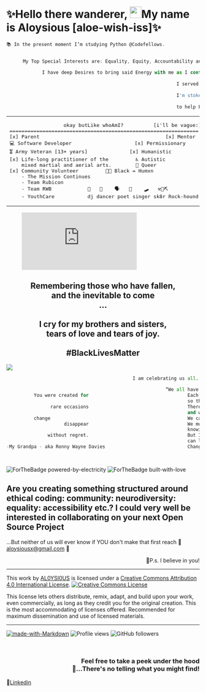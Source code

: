 <h1 align="left">✨Hello there wanderer, <img src="https://raw.githubusercontent.com/MartinHeinz/MartinHeinz/master/wave.gif" width="30px">My name is Aloysious [aloe-wish-iss]✨ </h1>

```javascript
📚 In the present moment I’m studying Python @Codefellows. 
  

      My Top Special Interests are: Equality, Equity, Accountability and Activism,
  
             I have deep Desires to bring said Energy with me as I continue to Transition into the tech industry.
                            
                                                              I served well over a Decade in the United States Armed Forces.
                                                              
                                                              I'm stoked to leverage the Skills from my past...
                                                                               
                                                              to help Fuel my Vision for my Future.
````

<table align="center"><tr><td>
<pre>
                  okay butLike whoAmI?          [i'll be vague:]
===============================================================
[x] Parent                                          [x] Mentor 
💻 Software Developer                     [x] Permissionary
🎖️ Army Veteran [13+ years]              [x] Humanistic
[x] Life-long practitioner of the         ♿ Autistic
    mixed martial and aerial arts.        🌈 Queer 
[x] Community Volunteer         ✊🏾 Black = Humxn
    - The Mission Continues  
    - Team Rubicon           
    - Team RWB            🎼   🕺    🗣️   🎤    🛹   ⚒️💎⛏️
    - YouthCare           dj dancer poet singer sk8r Rock-hound
</pre> 
</td></tr></table>

<figure><embed src="https://wakatime.com/share/@96a2f4d4-834f-47cd-a8b3-a8acae05f335/946e2fac-6cf6-4830-828d-23a3c9bc6076.svg"></embed></figure>
<section id="blackHistoryMonth">
<p align="center"> 
<h2 align="center">Remembering those who have fallen,<br> 
and the inevitable to come<br>...<br>
<br>I cry for my brothers and sisters,<br> 
tears of love and tears of joy.<br>
<br>#BlackLivesMatter</h2>
<a href="https://caplanc.org"><img src="https://caplanc.org/wp-content/uploads/2021/02/BHM.jpg" /></a>

````python
                                              I am celebrating us all.

                                                          “We all have a sphere of influence. 
          You were created for                                    Each of us needs to find our own sources of courage 
                                                                  so that we can begin to speak. 
                rare occasions                                    There are many problems to address, 
                                                                  and we cannot avoid them indefinitely. 
          change                                                  We cannot continue to be silent. 
                     disappear                                    We must begin to speak, 
                                                                  knowing that words alone are insufficient. 
               without regret.                                    But I have seen that meaningful dialogue 
                                                                  can lead to effective action. 
-My Grandpa - aka Ronny Wayne Davies                              Change is possible.”

                                                                                                ― Beverly Daniel Tatum
````

![ForTheBadge powered-by-electricity](http://ForTheBadge.com/images/badges/powered-by-electricity.svg) ![ForTheBadge built-with-love](http://ForTheBadge.com/images/badges/built-with-love.svg)

<h2>Are you creating something structured around ethical coding: community: neurodiversity: equality: accessibility etc.? I could very well be interested in collaborating on your next Open Source Project</h2>

...But neither of us will ever know if YOU don't make that first reach :email: [aloysiousx@gmail.com](mailto:aloysiousx@gmail.com) :email:

<p align="right">👾P.s. I believe in you!</p>

----

This work by <a xmlns:cc="http://creativecommons.org/ns#" href="https://github.com/AL0YSI0US/" property="cc:attributionName" rel="cc:attributionURL">AL0YSI0US</a> is licensed under a <a rel="license" href="http://creativecommons.org/licenses/by/4.0/">Creative Commons Attribution 4.0 International License</a>. <a rel="license" href="http://creativecommons.org/licenses/by/4.0/"><img alt="Creative Commons License" style="border-width:0" src="https://i.creativecommons.org/l/by/4.0/88x31.png" /></a><br />

This license lets others distribute, remix, adapt, and build upon your work, even commercially, as long as they credit you for the original creation. This is the most accommodating of licenses offered. Recommended for maximum dissemination and use of licensed materials.

----

[![made-with-Markdown](https://img.shields.io/badge/Made%20with-Markdown-1f425f.svg)](http://commonmark.org) ![Profile views](https://gpvc.arturio.dev/AL0YSI0US) ![GitHub followers](https://img.shields.io/github/followers/AL0YSI0US.svg?style=social&label=Follow&maxAge=2592000) 

<br><h3 align="right">Feel free to take a peek under the hood<br>🧐...There's no telling what you might find!</h3>

💼[Linkedin](https://www.linkedin.com/in/a-todd-charliemike/)



<!---<<pre><code>  
       
                                                                                                     
            Hello Hexx....                                                                                         
         
     Hello Fellow Classmate(s)....                                                           -< EDIT CODE HERE >-
                                 
       Hello Complete Stranger!                                 
                                                                                                    

                    
                      
                                                                          
// // -----------------------------------------------------------------------------------------------------------------------------------------------------FIN---------x
// // %%%%%%%%%%%%%%%%%%%%%%%%%%%%%%%%%%%%%%%%%%%%%%%%%%%%%%%%%%%%%%%%%%%%&&%%%&%%%%%%                     
// // %%%%%%%%%%%%%%%%%%%%%%%%%%%%%%%%%%%%%%#%%%&%%%%%%%%%%%%%%%%%%%%%%%%%%%%%%%%%%%%%                           ❤️    C R E D I T S    ❤️
// // %%%%%%%%%%%%%%%%%%%%%%%%%%%%%%#**.,,.,*/,,,(*(&%&%%%%%%%%%%%%%%%%%%%%%%%%%%%%%%%                            
// // %%%%%%%%%%%%%%%%%%%%%%%%%#*(,..,......   .*,/#(###/&%&%%%%%%%%%%%%%%%%%%%%%%%%%%                    
// // %%%%%%%%%%%%%%%%%%%%%%%(/.       .....      *,*,..*((*%&%%%%%%%%%%%%%%%%%%%%%%%%                            
// // %%%%%%%%%%%%%%%%%%%%%%.,.... ....,,,*,....      ...,,(%%%%%%%%%%%%%%%%%%%%%%%%%%              Morale Badges + https://forthebadge.co
// // %%%%%%%%%%%%%%%%%%%%/... ...*%%%&%%%%%(*/***//*,..,**(%%&%%%%%%%%%%%%%%%%%%%%%%%                                
// // %%%%%%%%%%%%%%%%%%%#,. ../%&&&&&&&%%%%%##//((((#%%*,(*/#%%%%%%%%%%%%%%%%%%%%%%%%                Waving Hand + https://github.com/MartinHeinz
// // %%%%%%%%%%%%%%%%%%%/..,#%%%%%%&&&%%%%%%%%####((#%&@@@&#/,%%%%%%%%%%%%%%%%%%%%%%%                            
// // %%%%%%%%%%%%%%%%%/ .,,(#%%&&&&&&%%%%%%%%%#######%&&@@&%&  *%%%%%%%%%%%%%%%%%%%%%              read-me-stats + https://github.com/anuraghazra/github-readme-stats
// // %#%%#%#%%%%%%%%*.   ,/#%%%/*,*,**((#######(((//(%@@&@@@#(  .,%%%%%%%%%%%%%%%%%%%                            
// // #%##%#%%%%%%%(,  .%(.###//**,,,***//((((((//**/////#@@%#%%(..(/%%%%%%%%%%%%%%%%%      Coding Language stats + https://wakatime.com
// // %##%%#%#%%%%#,  *%%,,%#(**(&%#/*,,,*(##((/***//////((@@/%%%%.*(%%%%%%%%%%%%%%%%%                            
// // ######%%%###,,.*%%%.*%#((*.    ,**,*%&%(/****/**////(@@,%%%%%.##%%%%%%%%%%%%%%%%                  IO Badges + shields.iom
// // ############*(,*..  /%%%%///*****(&&&&&%(((//**.../#%@@.%%%%%.(%%%%%%%%%%%%%%%%%
// // ############.,,*..  (%&&&&&%%#####%%&&&%(####(/***&@@@@ ../(@@*%%%%%%%%%#%#%%###      ʕʘ̅͜ʘ̅ʔ  Kassie Bradshaw + Wicked good Accountability partner + Developer Fatale
// // ############....    /&&&&&&%%%#(//&&&%%###((#%%%@@@@@@%.../..,,%%%%%%%%%########
// // %###########        #%#%@&&/(##%%(//((/((/((((#%%%&@@@ ......,*%%%%%############        github.com/HexxKing + Developer Extraordiniare  
// // %###########        #%#%@&&/(##%%(//((/((/((((#%%%&@@@ ......,*%%%%%############             
// // %%%#########..    &&&&&&@@&&(.,%&%&/****///((((,###&&#   ....,(%%%##############
// // %%%#########*,.&%&#&&&&&&@&&%#..,,***/////((((((/((%%.     ...%#%###############
// // %%#%##########%/(/&&&&&&&&&&&&%#%%#(((((((/*.,,/((((*/      .*##%###############
// // %%%%%###########.%&%&&#(((##%&&&&&&&#//(((((/((((((/*#%#/,(%%###################
// // %%%%%###########%%&%#//////(#%%%&&&&&@@@%/(((//////%%%/%%%%%%%%%%%%%%%%%%%%%%%%%                            ⚠️     CONTENT WARNING      ⚠️
// // %%%%%##############(/////////(((#%%&&&&&&@@//////@%%%%%%%%%%%%%%%%%%%%%%%%%###((                  
// // %%%%%#%%##########%#******//////####%%&&&&@@@//%#&&@@@%%%%%%##%((#%%%%((#%%&&#((                      Should you continue to scroll you will find
// // %%%###%%%#######%%#//*********//(#(%%&&&&&&&@((%/@@(%@&&(/*,,,*,,,,,,**/(/,,(#(%
// // %%%%%%%%#######%%%%%%%,,,,,**//##(#((///(/#@&# %&&@@.(%&*,,,,.  . ... ,**  .**((                                  
// // %%%#%%#%########(,,./,*,#,,,,(##/#/(*((/(/*///(#&&@@((%*,.     .       */  ..**/                             IN MEMORIAM: I CAN'T BREATHE
// // %%%%%%%####/,**/..../.*.%%/%&,#(#//*(/*/*,(*,,*,.%#@*((... .        . ../   .,/,                    
// // %##///,...../*..*,.  ,,*,&%&%#//#((/,//.//,,**,,,,(&(*,.                *     .                        
// // ....,..........   .....,,/%#(%((,((*(/***,,.,,,.,,,/                    ..
// // ,,.,. ...**... ......... /##(#*((,/(,(*.*,,,,.,*(&*.    .                *                   This memorial is in honor of those unarmed black and brown people
// // .. . ... .....     .,,,*((((/((/(/,*/,,*.,,,.   .,/..                                        
// // ....    .  .. ....,,,........,(*/*/*.**.,.,  ., .,,                                          killed by the police, sheriff deputies, and security guards.
// //     ..........,..*/*.,,...........**/*,,.,.   . .*                        .                     
// // .....      ..  .,....,,.*.,...  .....,,,,,      .(..     ALOYSIOUS                           The list is organized by most recent incident of police brutality
// // . .           ...........,.*..... .    ,..      .#                                           
// // ...         ,..... ............. ....  ..       *.            <they></them>                  (David McAtee and George Perry Floyd) and then moves back in time.
// // ..........***,,,,. .... ....    . . ...,        *    .                                         
// // .........,...*.*.,.,..  ..        ....,*       ..                 .                                                        |  |
                                                                                                                                 |  |
                                                                                                                                 |  |
// // ................................................................................|                                          |  |
// //............ <<<<<<<< E X T R A + C U R R I C U L A R S >>>>>>>> ................|                                          |  |
// //#################################################################################|                                          |  |
// //#                ::xxxx::              |            STUFF I SUPPORT             #|                                          |  |
// //#       =========================      |         =====================          #|                                          |  |
// //#                                      |  + Trauma Geek                         #|                                          |  |
// //#              U N D E R               |  + real rent Pay Duwamish Tribe        #|                                          |  |
// //#                                      |  + holistic resistance [Black Healers] #|                                          |  |
// //#                                      |  + local 350 [Climate Change]          #|                                          |  |
// //#       C O N S T R U C T I O N        |  + YouthCare [homeless youth org]      #|                                          |  |
// //#                                      |  + The Mission Continues [vso]         #|                                      ___ |  | ___  
// //#                                      |  + Team Rubicon [vso]                  #|                                      \          / 
// //#                                      |  + Microcosm Publishing Company        #|                                       \        /
// //#################################################################################|                                        \      /
// //      █─▄▄▄─█─▄▄─█▄─▄▄▀█▄─▄▄─█▄─▄▄─█▄─▄▄─█▄─▄███▄─▄███─▄▄─█▄─█▀▀▀█─▄█─▄▄▄▄█                                                \    /
// //      █─███▀█─██─██─██─██─▄█▀██─▄████─▄█▀██─██▀██─██▀█─██─██─█─█─█─██▄▄▄▄─█  ©️                                              \  /
// //      ▀▄▄▄▄▄▀▄▄▄▄▀▄▄▄▄▀▀▄▄▄▄▄▀▄▄▄▀▀▀▄▄▄▄▄▀▄▄▄▄▄▀▄▄▄▄▄▀▄▄▄▄▀▀▄▄▄▀▄▄▄▀▀▄▄▄▄▄▀ 2021                                             \/
// // -----------------------------------------------------------------------------------------------------------------------x           x---------------------FIN---------x
                                                                                                                                 
<!---
                                                            
       RENÉE ATER

IN MEMORIAM: I CAN'T BREATHE                                        SOURCE: https://www.reneeater.com/on-monuments-blog/tag/list+of+unarmed+black+people+killed+by+police
May 29, 2020

I am angry. I am anguished. I am heartbroken.

I am hallowed out.

I am sick and tired of police needlessly killing black and brown people. Some police still see black men as threats, to brutalize, to contain, to remand. 
They have stereotyped our grandfathers, fathers, husbands, sons, and nephews, as monsters, subject to violence and death. They have killed our grandmothers,
mothers, wives, daughters, and nieces. Every time I watch the video of George Floyd’s death, my heart weeps. Who in their right mind, kneels on another human’s 
neck and ignores desperate pleas of “I Can’t Breathe”? Where is the humanity of these white police officers? Policing should not be predicated on brutal force 
and a complete disdain for black life. White supremacy has no place in the criminal justice system, in government, in the White House, in the United States. 

                            Black lives matter every second, every minute, every hour, every day.

                                                       IN MEMORIAM                   
                                                     
                                                    The universe shrank 
                                                    when you went away.
                                                    Every time I thought your name,
                                                    stars fell upon me. 
                                                   
                                                    — Henry Dumas (poet, social activist, teacher)


Updated January 22, 2021                                               

Vincent “Vinny” M. Belmonte, September 14, 2001 - January 5, 2021
Cleveland, Ohio
Shot: Cleveland Police Officer, January 5, 20201

Patrick Lynn Warren Sr., October 7, 1968 - January 10, 2021
Killeen, Texas
Shot: Killeen Police Officer, January 10, 2021

Andre Maurice Hill, May 23, 1973 - December 22, 2020
Columbus, Ohio
Shot: December 22, 2020, Columbus Police Officer

Casey Christopher Goodson Jr., January 30, 1997 - December 4, 2020
Columbus, Ohio
Shot: December 4, 2020, Franklin County Sheriff Deputy 

Angelo “AJ” Crooms, May 15, 2004 - November 13, 2020
Cocoa, Florida
Shot: November 13, 2020, Brevard County Sheriff Deputies

Sincere Pierce, April 2, 2002 - November 13, 2020
Cocoa, Florida
Shot: November 13, 2020, Brevard County Sheriff Deputies

Marcellis Stinnette, June 17, 2001 - October 20, 2020
Waukegan, Illinois
Shot: October 20, 2020, Waukegan Police Officer

Jonathan Dwayne Price, November 3, 1988 - October 3, 2020
Wolfe City, Texas
Tasered/Shot: October 3, 2020, Wolfe City Police Officer

Dijon Durand Kizzee, February 5, 1991 - August 31, 2020
Los Angeles, California
Shot: August 21, 2020, Los Angeles County Police

Rayshard Brooks, January 31, 1993 - June 12, 2020
Atlanta, Georgia
Shot: June 12, 2020, Atlanta Police Officer

Carlos Carson, May 16, 1984 - June 6, 2020
Tulsa, Oklahoma
Pepper Sprayed/Shot in Head: June 6, 2020, Knights Inn Tulsa Armed Security Guard, former sergeant and detention officer with the Tulsa County Sheriff’s Office

David McAtee, August 3, 1966 - June 1, 2020
Louisville, Kentucky
Shot: June 1, 2020, Louisville Metropolitan Police Officer

Tony “Tony the TIger” McDade, 1982 - May 27, 2020
Tallahassee, Florida
Shot: May 27, 2020, Tallahassee Police Officers

George Perry Floyd, October 14, 1973 - May 25, 2020
Powderhorn, Minneapolis, Minnesota
Knee on neck/Asphyxiated: May 25, 2020, Minneapolis Police Officer 

Dreasjon “Sean” Reed, 1999 - May 6, 2020
Indianapolis, Indiana
Shot: May 6, 2020, Unidentified Indianapolis Metropolitan Police Officer

Michael Brent Charles Ramos, January 1, 1978 - April 24, 2020
Austin, Texas
Shot: April 24, 2020, Austin Police Detectives

Daniel T. Prude, September 20, 1978 - March 30, 2020
Rochester, New York
Asphyxiation: March 23, 2020, Rochester Police Officers

Breonna Taylor, June 5, 1993 - March 13, 2020
Louisville, Kentucky
Shot: March 13, 2020, Louisville Metro Police Officers 

Manuel “Mannie” Elijah Ellis, August 28, 1986 - March 3, 2020
Tacoma, Washington
Physical restraint/Hypoxia: March 3, 2020, Tacoma Police Officers

William Howard Green, March 16, 1976 - January 27, 2020
Temple Hills, Maryland
Shot: January 27, 2020, Prince George’s County Police Officer

John Elliot Neville, 1962 - December 4, 2019
Winston-Salem, North Carolina
Asphyxiated (hog-tied in prone position)/Heart Attack/Brain Injury: December 2, 2019, Forsyth County Sheriff Officers 

Atatiana Koquice Jefferson, November 28, 1990 - October 12, 2019
Fort Worth, Texas
Shot: October 12, 2019, Fort Worth Police Officer 

Elijah McClain, February 25, 1996 - August 30, 2019
Aurora, Colorado
Chokehold/Ketamine/Heart Attack: August 24, 2019, Aurora Police Officers and Paramedic

Ronald Greene, September 28, 1969 - May 10, 2019
Monroe, Louisiana
Stun gun/Force: May 10, 2019, Louisiana State Police

Javier Ambler, October 7, 1978 - March 28, 2019
Austin, Texas
Tasered/Electrocuted: March 28, 2019, Williamson County Sheriff Deputy

Sterling Lapree Higgins, October 27, 1981 - March 25, 2019
Union City, Tennessee
Choke hold/Asphyxiation: March 24-25, 2019, Union City Police Officer and Obion County Sheriff Deputies

Gregory Lloyd Edwards, September 23, 1980 - December 10, 2018
Brevard County Jail, Cocoa, Florida
Kneed, Punched, Pepper Sprayed, Tasered, and Strapped into a restraint chair with a spit hood over his head/Failure to Provide Medical Care: December 9, 2019, Brevard County Sheriffs

Emantic “EJ” Fitzgerald Bradford Jr., June 18, 1997 - November 22, 2018
Hoover, Alabama
Shot: November 22, 2018, Unidentified Hoover Police Officers

Charles “Chop” Roundtree Jr., September 5, 2000 - October 17, 2018
San Antonio, Texas
Shot: October 17, 2018, San Antonio Police Officer 

Chinedu Okobi, February 13, 1982 - October 3, 2018
Millbrae, California
Tasered/Electrocuted: October 3, 2018, San Mateo County Sheriff Sergeant and Sheriff Deputies 

Anton Milbert LaRue Black, October 18, 1998 - September 15, 2018
Greensboro, Maryland
Tasered/Sudden Cardiac Arrest: September 15, 2018, Greensboro Police Officers

Botham Shem Jean, September 29, 1991 - September 6, 2018
Dallas, Texas
Shot: September 6, 2018, Dallas Police Officer 

Antwon Rose Jr., July 12, 2000 - June 19, 2018
East Pittsburgh, Pennsylvania
Shot: June 19, 2018, East Pittsburgh Police Officer 

Saheed Vassell, December 22, 1983 - April 4, 2018
Brooklyn, New York City, New York
Shot: April 4, 2018, Four Unnamed New York City Police Officers

Stephon Alonzo Clark, August 10, 1995 - March 18, 2018
Sacramento, California
Shot: March 18, 2018, Sacramento Police Officers 

Dennis Plowden Jr., 1992 - December 28, 2017
East Germantown, Philadelphia, Pennsylvania
Shot: December 27, 2017, Philadelphia Police Officer

Bijan Ghaisar, September 4, 1992 - November 27, 2017
George Washington Memorial Parkway, Alexandria, Virginia
Shot: November 17, 2017, U.S. Park Police Officers   

Aaron Bailey, 1972 - June 29, 2017
Indianapolis, Indiana
Shot: June 29, 2017, Indianapolis Metropolitan Police Officers 

Charleena Chavon Lyles, April 24, 1987 - June 18, 2017 
Seattle, Washington
Shot: June 18, 2017, Seattle Police Officers

Fetus of Charleena Chavon Lyles (14-15 weeks), June 18, 2017 
Seattle, Washington
Shot: June 18, 2017, Seattle Police Officers

Jordan Edwards, October 25, 2001 - April 29, 2017
Balch Springs, Texas
Shot: April 29, 2017, Balch Springs Officer 

Chad Robertson, 1992 - February 15, 2017
Chicago, Illinois
Shot: February 8, 2017, Chicago Police Officer 

Deborah Danner, September 25, 1950 - October 18, 2016
The Bronx, New York City, New York
Shot: October 18, 2016, New York City Police Officers

Alfred Olango, July 29, 1978 - September 27, 2016
El Cajon, California
Shot: September 27, 2016, El Cajon Police Officers 

Terence Crutcher, August 16, 1976 - September 16, 2016
Tulsa, Oklahoma
Shot: September 16, 2016, Tulsa Police Officer 

Terrence LeDell Sterling, July 31, 1985 - September 11, 2016
Washington, DC
Shot: September 11, 2016, Washington Metropolitan Police Officer 

Korryn Gaines, August 24, 1993 - August 1, 2016
Randallstown, Maryland
Shot: August 1, 2016, Baltimore County Police

Joseph Curtis Mann, 1966 - July 11, 2016
Sacramento, California
Shot: July 11, 2016, Sacramento Police Officers 

Philando Castile, July 16, 1983 - July 6, 2016
Falcon Heights, Minnesota
Shot: July 6, 2016, St. Anthony Police Officer 

Alton Sterling, June 14, 1979 - July 5, 2016
Baton Rouge, Louisiana
Shot: July 5, 2016, Baton Rouge Police Officers 

Bettie “Betty Boo” Jones, 1960 - December 26, 2015
Chicago, Illinois
Shot: December 26, 2015, Chicago Police Officer 

Quintonio LeGrier, April 29, 1996 - December 26, 2015
Chicago, Illinois
Shot: December 26, 2015, Chicago Police Officer 

Corey Lamar Jones, February 3, 1984 - October 18, 2015
Palm Beach Gardens, Florida
Shot: October 18, 2015, Palm Beach Gardens Police Officer 

Jamar O’Neal Clark, May 3, 1991 - November 16, 2015
Minneapolis, Minnesota
Shot: November 15, 2015, Minneapolis Police Officers 

Jeremy “Bam Bam” McDole, 1987 - September 23, 2015
Wilmington, Delaware
Shot: September 23, 2015, Wilmington Police Officers 

India Kager, June 9, 1988 - September 5, 2015
Virginia Beach, Virginia 
Shot: September 5, 2015, Virginia Beach Police Officers

Samuel Vincent DuBose, March 12, 1972 - July 19, 2015
Cincinnati, Ohio
Shot: July 19, 2015, University of Cincinnati Police Officer 

Sandra Bland, February 7, 1987 - July 13, 2015
Waller County, Texas
Excessive Force/Wrongful Death/Suicide (?): July 10, 2015, Texas State Trooper

Brendon K. Glenn, 1986 - May 5, 2015
Venice, California
Shot: May 5, 2015, Los Angeles Police Officer 

Freddie Carlos Gray Jr., August 16, 1989 - April 19, 2015
Baltimore, Maryland
Brute Force/Spinal Injuries: April 12, 2015, Baltimore City Police Officers 

Walter Lamar Scott, February 9, 1965 - April 4, 2015
North Charleston, South Carolina
Shot: April 4, 2015, North Charleston Police Officer 

Eric Courtney Harris, October 10, 1971 - April 2, 2015
Tulsa, Oklahoma
Shot: April 2, 2015, Tulsa County Reserve Deputy 

Phillip Gregory White, 1982 - March 31, 2015
Vineland, New Jersey
K-9 Mauling/Respiratory distress: March 31, 2015, Vineland Police Officers

Mya Shawatza Hall, December 5, 1987 - March 30, 2015
Fort Meade, Maryland
Shot: March 30, 2015, National Security Agency Police Officers

Meagan Hockaday, August 27, 1988 - March 28, 2015
Oxnard, California
Shot: March 28, 2015, Oxnard Police Officer

Tony Terrell Robinson, Jr., October 18, 1995 - March 6, 2015
Madison, Wisconsin
Shot: March 6, 2015, Madison Police Officer 

Janisha Fonville, March 3, 1994 - February 18 2015
Charlotte, North Carolina
Shot: February 18, 2015, Charlotte-Mecklenburg Police Officer

Natasha McKenna, January 9, 1978 - February 8, 2015
Fairfax County, Virginia
Tasered/Cardiac Arrest: February 3, 2015, Fairfax County Sheriff Deputies

Jerame C. Reid, June 8, 1978 - December 30, 2014
Bridgeton, New Jersey
Shot: December 30, 2014, Bridgeton Police Officer 

Rumain Brisbon, November 24, 1980 - December 2, 2014
Phoenix, Arizona
Shot: December 2, 2014,  Phoenix Police Officer 

Tamir Rice, June 15, 2002 - November 22, 2014
Cleveland, Ohio
Shot: November 22, 2014, Cleveland Police Officer 

Akai Kareem Gurley, November 12, 1986 - November 20, 2014
Brooklyn, New York City, New York
Shot: November 20, 2014, New York City Police Officer 

Tanisha N. Anderson, January 22, 1977 - November 13, 2014
Cleveland, Ohio
Physically Restrained/Brute Force: November 13, 2014, Cleveland Police Officers

Dante Parker, August 14, 1977 - August 12, 2014
Victorville, California
Tasered/Excessive Force: August 12, 2014, San Bernardino County Sheriff Deputies

Ezell Ford, October 14, 1988 - August 11, 2014
Florence, Los Angeles, California
Shot: August 11, 2014, Los Angeles Police Officers

Michael Brown Jr., May 20, 1996 - August 9, 2014
Ferguson, Missouri
Shot: August 9, 2014, Ferguson Police Officer 

John Crawford III, July 29, 1992 - August 5, 2014
Beavercreek, Ohio
Shot: August 5, 2014, Beavercreek Police Officer 

Tyree Woodson, July 8, 1976 - August 2, 2014
Baltimore, Maryland
Shot: August 2, 2014, Baltimore City Police Officer

Eric Garner, September 15, 1970 - July 17, 2014
Staten Island, New York
Choke hold/Suffocated: July 17, 2014, New York City Police Officer 

Dontre Hamilton, January 20, 1983 - April 30, 2014
Milwaukee, Wisconsin
Shot: April 30, 2014, Milwaukee Police Officer 

Victor White III, September 11, 1991 - March 3, 2014
New Iberia, Louisiana
Shot: March 2, 2014, Iberia Parish Sheriff Deputy

Gabriella Monique Nevarez, November 25, 1991 - March 2, 2014
Citrus Heights, California
Shot: March 2, 2014, Citrus Heights Police Officers

Yvette Smith, December 18, 1966 - February 16, 2014
Bastrop County, Texas
Shot: February 16, 2014, Bastrop County Sheriff Deputy

McKenzie J. Cochran, August 25, 1988 - January 29, 2014
Southfield, Michigan
Pepper Sprayed/Compression Asphyxiation: January 28, 2014, Northland Mall Security Guards

Jordan Baker, 1988 - January 16, 2014
Houston, Texas
Shot: January 16, 2014, Off-duty Houston Police Officer

Andy Lopez, June 2, 2000 - October 22, 2013
Santa Rosa, California
Shot: October 22, 2013, Sonoma County Sheriff Deputy

Miriam Iris Carey, August 12, 1979 - October 3, 2013
Washington, DC
Shot 26 times: October 3, 2013, U. S. Secret Service Officer

Barrington “BJ” Williams, 1988 - September 17, 2013
New York City, New York
Neglect/Disdain/Asthma Attack: September 17, 2013, New York City Police Officers

Jonathan Ferrell, October 11, 1989 - September 14, 2013
Charlotte, North Carolina
Shot: September 14, 2013, Charlotte-Mecklenburg  Police Officer 

Carlos Alcis, 1970 - August 15, 2013
Brooklyn, New York City
Heart Attack/Neglect: August 15, 2013, New York City Police Officers

Larry Eugene Jackson Jr., November 29, 1980 - July 26, 2013
Austin, Texas
Shot: July 26, 2013, Austin Police Detective 

Kyam Livingston, July 29, 1975 - July 21, 2013
New York City, New York
Neglect/Ignored pleas for help: July 20-21, 2013, New York City Police Officers

Clinton R. Allen, September 26, 1987 - March 10, 2013
Dallas, Texas
Tasered and Shot: March 10, 2013, Dallas Police Officer

Kimani “KiKi” Gray, October 19, 1996 - March 9, 2013
Brooklyn, New York City, New York
Shot: March 9, 2013, New York Police Officers

Kayla Moore, April 17, 1971 - February 13, 2013
Berkeley, California
Restrained face-down prone: February 12, 2013, Berkeley Police Officers

Jamaal Moore Sr., 1989 - December 15, 2012
Chicago, Illinois
Shot: December 15, 2012, Chicago Police Officer 

Johnnie Kamahi Warren, February 26, 1968 - February 13, 2012
Dothan, Alabama
Tasered/Electrocuted: December 10, 2012, Houston County (AL) Sheriff Deputy

Shelly Marie Frey, April 21, 1985 - December 6, 2012
Houston, Texas
Shot: December 6, 2012, Off-duty Harris County Sheriff's Deputy 

Darnisha Diana Harris, December 11, 1996 - December 2, 2012
Breaux Bridge, Louisiana
Shot: December 2, 2012, Breaux Bridge Police Office

Timothy Russell, December 9. 1968 - November 29, 2012
Cleveland, Ohio
137 Rounds/Shot 23 times: November 29, 2012, Cleveland Police Officers 

Malissa Williams, June 20, 1982 - November 29, 2012
Cleveland, Ohio
137 Rounds/Shot 24 times: November 29, 2012, Cleveland Police Officers 

Noel Palanco, November 28, 1989 - October 4, 2012
Queens, New York City, New York
Shot: October 4, 2012, New York City Police Officers

Reynaldo Cuevas, January 6, 1992 - September 7, 2012
Bronx, New York City, New York
Shot: September 7, 2012, New York City Police Officer 

Chavis Carter, 1991 - July 28, 2012
Jonesboro, Arkansas
Shot: July 28, 2012, Jonesboro Police Officer

Alesia Thomas, June 1, 1977 - July 22, 2012
Los Angeles, California
Brutal Force/Beaten: July 22, 2012, Los Angeles Police Officers

Shantel Davis, May 26, 1989 - June 14, 2012
New York City, New York
Shot: June 14, 2012, New York City Police Officer 

Sharmel T. Edwards, October 10, 1962 - April 21, 2012
Las Vegas, Nevada
Shot: April 21, 2012, Las Vegas Police Officers 

Tamon Robinson, December 21, 1985 - April 18, 2012
Brooklyn, New York City, New York
Run over by police car: April 12, 2012, New York City Police Officers

Ervin Lee Jefferson, III, 1994 - March 24, 2012
Atlanta, Georgia
Shot: March 24, 2012, Shepperson Security & Escort Services Security Guards

Kendrec McDade, May 5, 1992 - March 24, 2012
Pasadena, California
Shot: March 24, 2012, Pasadena Police Officers 

Rekia Boyd, November 5, 1989 - March 21, 2012
Chicago, Illinois
Shot: March 21, 2012, Off-duty Chicago Police Detective 

Shereese Francis, 1982 - March 15, 2012
Queens, New York City, New York
Suffocated to death: March 15, 2012,  New York City Police Officers

Jersey K. Green, June 17, 1974 - March 12, 2012
Aurora, Illinois
Tasered/Electrocuted: March 12, 2012, Aurora Police Officers

Wendell James Allen, December 19, 1991 - March 7, 2012
New Orleans, Louisiana
Shot:  March 7, 2012, New Orleans Police Officer

Nehemiah Lazar Dillard, July 29, 1982 - March 5, 2012
Gainesville, Florida
Tasered/Electrocuted: March 5, 2012, Alachua County Sheriff Deputies

Dante’ Lamar Price, July 18, 1986 - March 1, 2012
Dayton, Ohio
Shot: March 1, 2012, Ranger Security Guards

Raymond Luther Allen Jr., 1978 - February 29, 2012
Galveston, Texas
Tasered/Electrocuted: February 27, 2012, Galveston Police Officers

Manual Levi Loggins Jr., February 22, 1980 - February 7, 2012
San Clemente, Orange County, California
Shot: February 7, 2012, Orange County Sheriff Deputy 

Ramarley Graham, April 12, 1993 - February 2, 2012
The Bronx, New York City, New York
Shot: February 2, 2012, New York City Police Officer 

Kenneth Chamberlain Sr., April 12, 1943 - November 19, 2011
White Plains, New York
Tasered/Electrocuted/Shot: November 19, 2011, White Plains Police Officers

Alonzo Ashley, June 10, 1982 - July 18, 2011
Denver, Colorado
Tasered/Electrocuted: July 18, 2011, Denver Police Officers 

Derek Williams, January 23, 1989 - July 6, 2011
Milwaukee, Wisconsin
Blunt Force/Respiratory distress: July 6, 2011, Milwaukee Police Officers

Raheim Brown, Jr., March 4, 1990 - January 22, 2011
Oakland, California
Shot: January 22, 2011, Oakland Unified School District Police

Reginald Doucet, June 3, 1985 - January 14, 2011
Los Angeles, California
Shot: January 14, 2011, Los Angeles Police Officer 

Derrick Jones, September 30, 1973 - November 8, 2010
Oakland, California
Shot: November 8, 2010, Oakland Police Officers 

Danroy “DJ” Henry Jr., October 29, 1990 - October 17, 2010
Pleasantville, New York
Shot: October 17, 2020, Pleasantville Police Officer 

Aiyana Mo'Nay Stanley-Jones, July 20, 2002 - May 16, 2010
Detroit, Michigan
Shot: May 16, 2010, Detroit Police Officer 

Steven Eugene Washington, September 20, 1982 - March 20, 2010
Los Angeles, California
Shot: March 20, 2010, Los Angeles County Police

Aaron Campbell, September 7, 1984 - January 29, 2010
Portland, Oregon
Shot: January 29, 2010, Portland Police Officer 

Kiwane Carrington, July 14, 1994 - October 9, 2009
Champaign, Illinois
Shot: October 9, 2019, Champaign Police Officer 

Victor Steen, November 11, 1991 - October 3, 2009
Pensacola, Florida
Tasered/Run over: October 3, 2009, Pensacola Police Officer 

Shem Walker,  March 18, 1960 - July 11, 2009
Brooklyn, New York
Shot: July 11, 2009, New York City Undercover C-94 Police Officer

Oscar Grant III, February 27, 1986 - January 1, 2009
Oakland, California
Shot: January 1, 2009, BART Police Officer 

Tarika Wilson, October 30, 1981 - January 4, 2008
Lima, Ohio
Shot January 4, 2008, Lima Police Officer 

DeAunta Terrel Farrow, September 7, 1994 - June 22, 2007
West Memphis, Arkansas
Shot: June 22, 2007, West Memphis (AR) Police Officer 

Sean Bell, May 23, 1983 - November 25, 2006
Queens, New York City, New York
Shot: November 25, 2006, New York City Police Officers 

Kathryn Johnston, June 26, 1914 - November 21, 2006
Atlanta, Georgia
Shot: November 21, 2006, Undercover Atlanta Police Officers

Ronald Curtis Madison, March 1, 1965 - September 4, 2005
Danziger Bridge, New Orleans, Louisiana
Shot: September 4, 2005, New Orleans Police Officers 

James B. Brissette Jr., November 6, 1987 - September 4, 2005
Danziger Bridge, New Orleans, Louisiana
Shot: September 4, 2005, New Orleans Police Officers 

Henry “Ace” Glover, October 2, 1973 - September 2, 2005
New Orleans, Louisiana
Shot: September 2, 2005, New Orleans Police Officers 

Timothy Stansbury, Jr., November 16, 1984 - January 24, 2004
Brooklyn, New York City, New York
Shot: January 24, 2004, New York City Police Officer 

Ousmane Zongo, 1960 - May 22, 2003
New York City, New York 
Shot: May 22, 2003, New York City Police Officer 

Alberta Spruill, 1946 - May 16, 2003
New York City, New York
Stun grenade thrown into her apartment led to a heart attack: May 16, 2003, New York City Police Officer

Kendra Sarie James, December 24, 1981 - May 5, 2003
Portland, Oregon
Shot: May 5, 2003, Portland Police Officer

Orlando Barlow, December 29, 1974 - February 28, 2003
Las Vegas, Nevada
Shot: February 28, 2003, Las Vegas Police Officer 

Nelson Martinez Mendez, 1977 - August 8, 2001
Bellevue, Washington
Shot: August 8, 2001, Bellevue Police Officer

Timothy DeWayne Thomas Jr., July 25, 1981 - April 7, 2001
Cincinnati, Ohio
Shot: April 7, 2001, Cincinnati Police Patrolman 

Ronald Beasley, 1964 - June 12, 2000
Dellwood, Missouri
Shot: June 12, 2000, Dellwood Police Officers  

Earl Murray, 1964 - June 12, 2000
Dellwood, Missouri
Shot: June 12, 2000, Dellwood Police Officers 

Patrick Moses Dorismond, February 28, 1974 - March 16, 2000
New York City, New York
Shot: March 16, 2000, New York City Police Officer 

Prince Carmen Jones Jr., March 30, 1975 - September 1, 2000
Fairfax County, Virginia
Shot: September 1, 2000, Prince George’s County Police Officer

Malcolm Ferguson, October 31, 1976 - March 1, 2000
The Bronx, New York City, New York
Shot: March 1, 2000, New York City Police Officer 

LaTanya Haggerty, 1973 - June 4, 1999
Chicago, Illinois
Shot: June 4, 1999, Chicago Police Officer

Margaret LaVerne Mitchell, 1945 - May 21, 1999
Los Angeles, California
Shot: May 21, 1999, Los Angeles Police Officer

Amadou Diallo, September 2, 1975 - February 4, 1999
The Bronx, New York City, New York
Shot: February 4, 1999, New York City Police Officers 

Tyisha Shenee Miller, March 9, 1979 - December 28, 1998
Riverside, California
Shot: December 28, 1998, Riverside Police Officers

Dannette “Strawberry” Daniels, January 25, 1966 - June 7, 1997
Newark, New Jersey
Shot: June 7, 1997, Newark Police Officer

Frankie Ann Perkins, 1960 - March 22, 1997
Chicago, Illinois
Brutal Force/Strangled: March 22, 1997, Chicago Police Officers

Nicholas Heyward Jr., August 26, 1981 - September 27, 1994
Brooklyn, New York City, New York
Shot: September 27, 1994, New York City Police Officer 

Mary Mitchell, 1950 - November 3, 1991 
The Bronx, New York City, New York
Shot: November 3, 1991, New York City Police Officer

Yvonne Smallwood, July 26, 1959 - December 9, 1987
New York City, New York
Severely beaten/Massive blood clot: December 3, New York City Police Officers

Eleanor Bumpers, August 22, 1918 - October 29, 1984
The Bronx, New York City, New York
Shot: October 29, 1984, New York City Police Officer

Michael Jerome Stewart, May 9, 1958 - September 28, 1983
New York City, New York
Brutal Force: September 15, 1983, New York City Transit Police 

Eula Mae Love, August 8, 1939 - January 3, 1979
Los Angeles, California
Shot: January 3, 1979, Los Angeles County Police Officers

Arthur Miller Jr., 1943 - June 14, 1978
Brooklyn, New York City, New York
Chokehold/Strangled: June 14, 1978, New York City Police Officers

Randolph Evans, April 5, 1961 - November 25, 1976
Brooklyn, New York City, New York
Shot in head: November 25, 1976, New York City Police Officer

Barry Gene Evans, August 29, 1958 - February 10, 1976
Los Angeles, California
Shot: February 10, 1976, Los Angeles Police Officers

Rita Lloyd, November 2, 1956 - January 27, 1973
New York City, New York
Shot: January 27, 1973, New York City Police Officer

Henry Dumas, July 20, 1934 - May 23, 1968
Harlem, New York City, New York
Shot: May 23, 1968, New York City Transit Police Officer

*************************************************

NOTE 
This memorial is in honor of those unarmed black and brown people killed by the police, sheriff deputies, and security guards. The list is organized by most recent incident of police brutality (David McAtee and George Perry Floyd) and then moves back in time. I have listed each person by their name; birth and death dates; the location of their death; the means of death, date of death, and name of the police department. 

I culled the names from a variety of online sources including Black Lives Matter’s protests; Wikipedia; Black Past; Dangerous Objects, a website run by Mercy Garriga, that investigates cases of excessive use of force and death by the police force; and Professors Cassandra Chaney and Ray V. Robertson’s essay “Armed and Dangerous? An Examination of Fatal Shootings of Unarmed Black People by Police.” I have included women from the #SaveHerName project because we often ignore the injustices and violence that black women experience from the police: police brutality is real for women as it is for men. 

At the age of twenty-four, a friend introduced me to the radical and astonishingly beautiful poetry and writing of Henry Dumas. His poetry serves as the epitaph for this memorial; Dumas is the last entry on this list, shot by New York City Transit Police on May 23, 1968.

— Renée Ater, May 29, 2020

**Many thanks to Cecilia Wichmann and Mary Savig for their fact checking of this list, including adding birth dates from the Social Security Death Index and links to additional news stories. 

*************************************************

SOURCES
Dangerous Objects
https://www.dangerousobjects.org/

Black Past
https://www.blackpast.org/tag/race-and-justice-black-lives-matter/

Say Her Name: Resisting Police Brutality Against Black Women
https://static1.squarespace.com/static/53f20d90e4b0b80451158d8c/t/55a810d7e4b058f342f55873/1437077719984/AAPF_SMN_Brief_full_singles.compressed.pdf

Everyday Harm: Black Women and a History of Police Violence
http://abwh.org/2020/06/05/everyday-harm-black-women-and-a-history-of-police-violence/

Unarmed People of Color Killed by Police, 1999-2014
https://gawker.com/unarmed-people-of-color-killed-by-police-1999-2014-1666672349

82 Black Men and Boys Killed by Police
https://newsone.com/playlist/black-men-boy-who-were-killed-by-police/item/1

“Armed and Dangerous? An Examination of Fatal Shootings of Unarmed Black People by Police” 
http://www.jpanafrican.org/docs/vol8no4/8.4-5-CCRR.pdf

Mothers Against Police Brutality
https://mothersagainstpolicebrutality.org/

Color of Change
https://colorofchange.org/about/

Clinton R. Allen Speak Out 2018
https://vimeo.com/269231234

Families United 4 Justice Network
https://fu4jgroup.website/index.html

Mapping Police Violence
https://mappingpoliceviolence.org/

Fatal Force, Washington Post
2020: https://www.washingtonpost.com/graphics/investigations/police-shootings-database/
2019: https://www.washingtonpost.com/graphics/2019/national/police-shootings-2019/
2018:  https://www.washingtonpost.com/graphics/2018/national/police-shootings-2018/
2017: https://www.washingtonpost.com/graphics/national/police-shootings-2017/
2016: https://www.washingtonpost.com/graphics/national/police-shootings-2016/
2015: https://www.washingtonpost.com/graphics/national/police-shootings/

”What We’ve Learned About Police Shootings 5 Years After Ferguson,” Washington Post, August 9, 2019
https://www.washingtonpost.com/nation/2019/08/09/what-weve-learned-about-police-shootings-years-after-ferguson/?arc404=true

The Counted, The Guardian, 2015 and 2016
https://www.theguardian.com/us-news/series/counted-us-police-killings

Fatal Encounters
https://fatalencounters.org/

Stolen Lives: Killed by Law Enforcement
http://www.stolenlives.org/book.html

Police Brutality Cases (PBC), Open Lab at City Tech
https://openlab.citytech.cuny.edu/pbcproject/introduction/

The Center for Homicide Research, Police Shootings Database
http://homicidecenter.org/services/resources/police-shootings/

Three Words. 70 Cases. The Tragic History of ‘I Can’t Breathe.’
https://www.nytimes.com/interactive/2020/06/28/us/i-cant-breathe-police-arrest.html

Nearly 250 Women Have Been Fatally Shot By Police Since 2015
https://www.washingtonpost.com/graphics/2020/investigations/police-shootings-women/                 # B L A C K L I V E S M A T T E R    #actuallyAutistic




---!>
